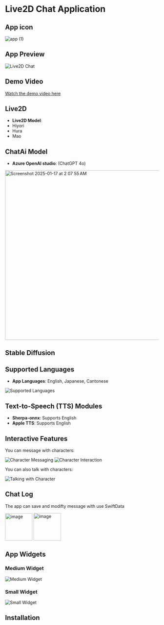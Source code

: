 # Live2D Chat Application

## App icon
![app (1)](https://github.com/user-attachments/assets/3fb87af4-6799-463b-ae5e-18784567d57f)

## App Preview
![Live2D Chat](https://github.com/user-attachments/assets/85c3e77d-8efc-401d-9fa0-74ab3f9916a0)

## Demo Video
[Watch the demo video here](https://youtu.be/5xG2XrMdPO8)

## Live2D
- **Live2D Model**:
- Hiyori
- Hura
- Mao

## ChatAi Model
- **Azure OpenAI studio**:
 (ChatGPT 4o)

<img width="553" alt="Screenshot 2025-01-17 at 2 07 55 AM" src="https://github.com/user-attachments/assets/615ddaee-8779-497d-9017-e3bc1047380b" />

## Stable Diffusion


## Supported Languages
- **App Languages**: English, Japanese, Cantonese

![Supported Languages](https://github.com/user-attachments/assets/62d946c5-2aff-4bf4-8b53-b9d7bf941a18)

## Text-to-Speech (TTS) Modules
- **Sherpa-onnx**: Supports English  
- **Apple TTS**: Supports English  

## Interactive Features
You can message with characters:

![Character Messaging](https://github.com/user-attachments/assets/afa6eb7a-4b9b-4f51-b2cb-9a2fdf6c7e34)
![Character Interaction](https://github.com/user-attachments/assets/6b3dbdfe-b0f0-44b4-8846-7bfaf216b943)

You can also talk with characters:

![Talking with Character](https://github.com/user-attachments/assets/e19d0c17-799b-474a-a0db-9168cd0ddc38)

## Chat Log
The app can save and modifty message with use SwiftData

<img width="89" alt="image" src="https://github.com/user-attachments/assets/dbf2fd65-162f-4a27-b9c1-b76c76ca6073" />

<img width="90" alt="image" src="https://github.com/user-attachments/assets/0f400d67-c61b-4abf-925d-ced6c18ffda2" />


## App Widgets
### Medium Widget
![Medium Widget](https://github.com/user-attachments/assets/5066078f-4945-46a1-b386-7b6eec6d203e)

### Small Widget
![Small Widget](https://github.com/user-attachments/assets/05cec581-4c51-4a89-8146-1b806d1aa4ab)

## Installation
